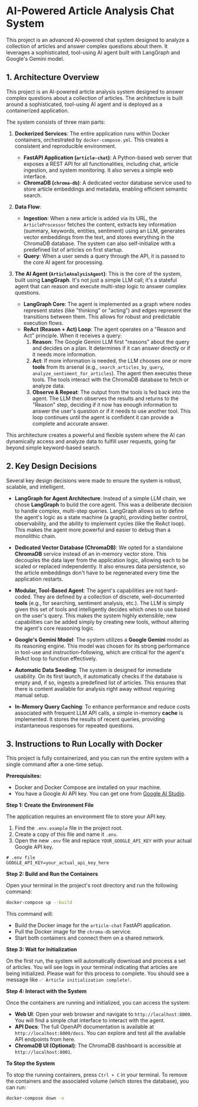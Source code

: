 # AI-Powered Article Analysis Chat System

This project is an advanced AI-powered chat system designed to analyze a collection of articles and answer complex questions about them. It leverages a sophisticated, tool-using AI agent built with LangGraph and Google's Gemini model.

## 1. Architecture Overview

This project is an AI-powered article analysis system designed to answer complex questions about a collection of articles. The architecture is built around a sophisticated, tool-using AI agent and is deployed as a containerized application.

The system consists of three main parts:
1.  **Dockerized Services**: The entire application runs within Docker containers, orchestrated by `docker-compose.yml`. This creates a consistent and reproducible environment.
    *   **FastAPI Application (`article-chat`)**: A Python-based web server that exposes a REST API for all functionalities, including chat, article ingestion, and system monitoring. It also serves a simple web interface.
    *   **ChromaDB (`chroma-db`)**: A dedicated vector database service used to store article embeddings and metadata, enabling efficient semantic search.

2.  **Data Flow**:
    *   **Ingestion**: When a new article is added via its URL, the `ArticleProcessor` fetches the content, extracts key information (summary, keywords, entities, sentiment) using an LLM, generates vector embeddings from the text, and stores everything in the ChromaDB database. The system can also self-initialize with a predefined list of articles on first startup.
    *   **Query**: When a user sends a query through the API, it is passed to the core AI agent for processing.

3.  **The AI Agent (`ArticleAnalysisAgent`)**: This is the core of the system, built using **LangGraph**. It's not just a simple LLM call; it's a stateful agent that can reason and execute multi-step logic to answer complex questions.
    *   **LangGraph Core**: The agent is implemented as a graph where nodes represent states (like "thinking" or "acting") and edges represent the transitions between them. This allows for robust and predictable execution flows.
    *   **ReAct (Reason + Act) Loop**: The agent operates on a "Reason and Act" principle. When it receives a query:
        1.  **Reason**: The Google Gemini LLM first "reasons" about the query and decides on a plan. It determines if it can answer directly or if it needs more information.
        2.  **Act**: If more information is needed, the LLM chooses one or more **tools** from its arsenal (e.g., `search_articles_by_query`, `analyze_sentiment_for_articles`). The agent then executes these tools. The tools interact with the ChromaDB database to fetch or analyze data.
        3.  **Observe & Repeat**: The output from the tools is fed back into the agent. The LLM then observes the results and returns to the "Reason" step, deciding if it now has enough information to answer the user's question or if it needs to use another tool. This loop continues until the agent is confident it can provide a complete and accurate answer.

This architecture creates a powerful and flexible system where the AI can dynamically access and analyze data to fulfill user requests, going far beyond simple keyword-based search.

## 2. Key Design Decisions

Several key design decisions were made to ensure the system is robust, scalable, and intelligent.

*   **LangGraph for Agent Architecture**: Instead of a simple LLM chain, we chose **LangGraph** to build the core agent. This was a deliberate decision to handle complex, multi-step queries. LangGraph allows us to define the agent's logic as a state machine (a graph), providing better control, observability, and the ability to implement cycles (like the ReAct loop). This makes the agent more powerful and easier to debug than a monolithic chain.

*   **Dedicated Vector Database (ChromaDB)**: We opted for a standalone **ChromaDB** service instead of an in-memory vector store. This decouples the data layer from the application logic, allowing each to be scaled or replaced independently. It also ensures data persistence, so the article embeddings don't have to be regenerated every time the application restarts.

*   **Modular, Tool-Based Agent**: The agent's capabilities are not hard-coded. They are defined by a collection of discrete, well-documented **tools** (e.g., for searching, sentiment analysis, etc.). The LLM is simply given this set of tools and intelligently decides which ones to use based on the user's query. This makes the system highly extensible; new capabilities can be added simply by creating new tools, without altering the agent's core reasoning logic.

*   **Google's Gemini Model**: The system utilizes a **Google Gemini** model as its reasoning engine. This model was chosen for its strong performance in tool-use and instruction-following, which are critical for the agent's ReAct loop to function effectively.

*   **Automatic Data Seeding**: The system is designed for immediate usability. On its first launch, it automatically checks if the database is empty and, if so, ingests a predefined list of articles. This ensures that there is content available for analysis right away without requiring manual setup.

*   **In-Memory Query Caching**: To enhance performance and reduce costs associated with frequent LLM API calls, a simple in-memory **cache** is implemented. It stores the results of recent queries, providing instantaneous responses for repeated questions.

## 3. Instructions to Run Locally with Docker

This project is fully containerized, and you can run the entire system with a single command after a one-time setup.

**Prerequisites:**
*   Docker and Docker Compose are installed on your machine.
*   You have a Google AI API key. You can get one from [Google AI Studio](https://aistudio.google.com/app/apikey).

**Step 1: Create the Environment File**

The application requires an environment file to store your API key.

1.  Find the `.env.example` file in the project root.
2.  Create a copy of this file and name it `.env`.
3.  Open the new `.env` file and replace `YOUR_GOOGLE_API_KEY` with your actual Google API key.

```
# .env file
GOOGLE_API_KEY=your_actual_api_key_here
```

**Step 2: Build and Run the Containers**

Open your terminal in the project's root directory and run the following command:

```bash
docker-compose up --build
```

This command will:
*   Build the Docker image for the `article-chat` FastAPI application.
*   Pull the Docker image for the `chroma-db` service.
*   Start both containers and connect them on a shared network.

**Step 3: Wait for Initialization**

On the first run, the system will automatically download and process a set of articles. You will see logs in your terminal indicating that articles are being initialized. Please wait for this process to complete. You should see a message like `✅ Article initialization complete!`.

**Step 4: Interact with the System**

Once the containers are running and initialized, you can access the system:

*   **Web UI**: Open your web browser and navigate to `http://localhost:8000`. You will find a simple chat interface to interact with the agent.
*   **API Docs**: The full OpenAPI documentation is available at `http://localhost:8000/docs`. You can explore and test all the available API endpoints from here.
*   **ChromaDB UI (Optional)**: The ChromaDB dashboard is accessible at `http://localhost:8001`.

**To Stop the System**

To stop the running containers, press `Ctrl + C` in your terminal. To remove the containers and the associated volume (which stores the database), you can run:

```bash
docker-compose down -v
```
